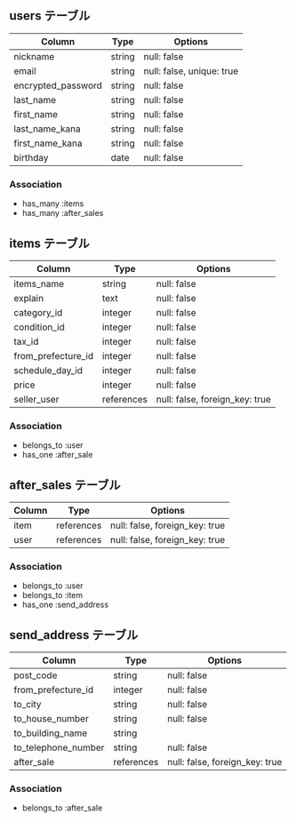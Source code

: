 
## users テーブル

| Column             | Type   | Options                        |
| ------------------ | ------ | ------------------------------ |
| nickname           | string | null: false                    |
| email              | string | null: false, unique: true      |
| encrypted_password | string | null: false                    |
| last_name          | string | null: false                    |
| first_name         | string | null: false                    |
| last_name_kana     | string | null: false                    |
| first_name_kana    | string | null: false                    |
| birthday           | date   | null: false                    |

### Association

- has_many :items
- has_many :after_sales



## items テーブル

| Column             | Type       | Options                        |
| ------------------ | ---------- | ------------------------------ |
| items_name         | string     | null: false                    |
| explain            | text       | null: false                    |
| category_id        | integer    | null: false                    |
| condition_id       | integer    | null: false                    |
| tax_id             | integer    | null: false                    |
| from_prefecture_id | integer    | null: false                    |
| schedule_day_id    | integer    | null: false                    |
| price              | integer    | null: false                    |
| seller_user        | references | null: false, foreign_key: true |

### Association

- belongs_to :user
- has_one :after_sale



## after_sales テーブル

| Column             | Type      | Options                        |
| ------------------ | --------- | ------------------------------ |
| item               |references | null: false, foreign_key: true |
| user               |references | null: false, foreign_key: true |

### Association

- belongs_to :user
- belongs_to :item
- has_one :send_address



## send_address テーブル

| Column             | Type      | Options                        |
| ------------------ | --------- | ------------------------------ |
| post_code          |string     | null: false                    |      
| from_prefecture_id | integer    | null: false                    |
| to_city            |string     | null: false                    |
| to_house_number    |string     | null: false                    |
| to_building_name   |string     |                                |
| to_telephone_number|string     | null: false                    |
| after_sale         |references | null: false, foreign_key: true |


### Association

- belongs_to :after_sale

